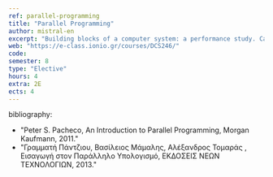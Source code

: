 ```yaml
---
ref: parallel-programming
title: "Parallel Programming"
author: mistral-en
excerpt: "Building blocks of a computer system: a performance study. Cache memories and memory hierarchies performance. Pipelining and other techniques of instruction level parallelism. Parallel Programming with vector SSE Instructions. Thread level parallelism. Introduction to Posix Threads and OpenMP programming. The GPU computing model. CUDA/OpenCL programming."
web: "https://e-class.ionio.gr/courses/DCS246/"
code: 
semester: 8
type: "Elective"
hours: 4
extra: 2E
ects: 4
---
```



bibliography: 
  - "Peter S. Pacheco, An Introduction to Parallel Programming, Morgan Kaufmann, 2011."
  - "Γραμματή Πάντζιου, Βασίλειος Μάμαλης, Αλέξανδρος Τομαράς , Εισαγωγή στον Παράλληλο Υπολογισμό, ΕΚΔΟΣΕΙΣ ΝΕΩΝ ΤΕΧΝΟΛΟΓΙΩΝ, 2013."
  

